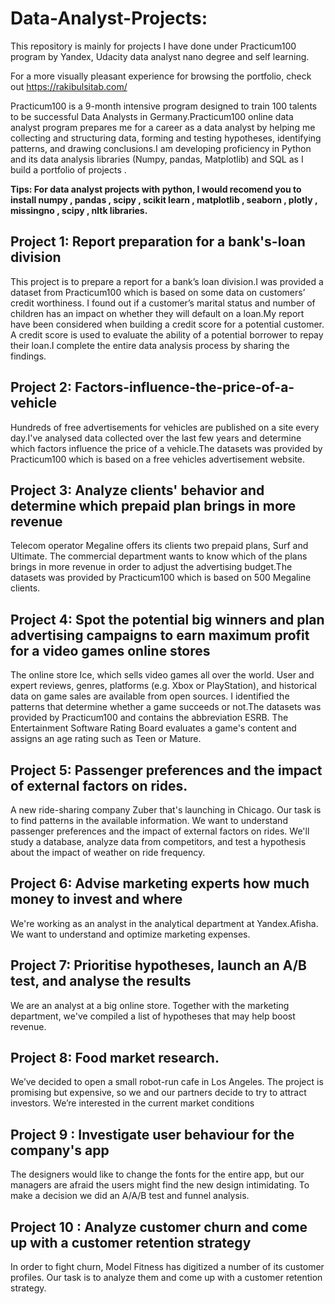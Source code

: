 # Data-Analyst-Projects:
This repository is mainly for projects I have done under Practicum100 program by Yandex, Udacity data analyst nano degree and self learning.

For a more visually pleasant experience for browsing the portfolio, check out https://rakibulsitab.com/

Practicum100 is a 9-month intensive program designed to train 100 talents to be successful Data Analysts in Germany.Practicum100 online data analyst program prepares me for a career as a data analyst by helping me collecting and structuring data, forming and testing hypotheses, identifying patterns, and drawing conclusions.I am developing proficiency in Python and its data analysis libraries (Numpy, pandas, Matplotlib) and SQL as I build a portfolio of projects .

**Tips: For data analyst projects with python, I would recomend you to install numpy , pandas , scipy , scikit learn , matplotlib , seaborn , plotly , missingno , scipy , nltk libraries.**

## Project 1: Report preparation for a bank's-loan division
This project is to prepare a report for a bank’s loan division.I was provided a dataset from Practicum100 which is based on some data on customers’ credit worthiness. I found out if a customer’s marital status and number of children has an impact on whether they will default on a loan.My report have been considered when building a credit score for a potential customer. A credit score is used to evaluate the ability of a potential borrower to repay their loan.I complete the entire data analysis process by sharing the findings.

## Project 2: Factors-influence-the-price-of-a-vehicle
Hundreds of free advertisements for vehicles are published on a site every day.I've analysed data collected over the last few years and determine which factors influence the price of a vehicle.The datasets was provided by Practicum100 which is based on a free vehicles advertisement website.

## Project 3:  Analyze clients' behavior and determine which prepaid plan brings in more revenue
Telecom operator Megaline offers its clients two prepaid plans, Surf and Ultimate. The commercial department wants to know which of the plans brings in more revenue in order to adjust the advertising budget.The datasets was provided by Practicum100 which is based on 500 Megaline clients.


## Project 4:  Spot the potential big winners and plan advertising campaigns to earn maximum profit for a video games online stores
The online store Ice, which sells video games all over the world. User and expert reviews, genres, platforms (e.g. Xbox or PlayStation), and historical data on game sales are available from open sources. I identified the patterns that determine whether a game succeeds or not.The datasets was provided by Practicum100 and contains the abbreviation ESRB. The Entertainment Software Rating Board evaluates a game's content and assigns an age rating such as Teen or Mature.


## Project 5:  Passenger preferences and the impact of external factors on rides.

A new ride-sharing company Zuber that's launching in Chicago. Our task is to find patterns in the available information. We want to understand passenger preferences and the impact of external factors on rides. We'll study a database, analyze data from competitors, and test a hypothesis about the impact of weather on ride frequency.

## Project 6: Advise marketing experts how much money to invest and where

We're working as an analyst in the analytical department at Yandex.Afisha. We want to understand and optimize marketing expenses.

## Project 7: Prioritise hypotheses, launch an A/B test, and analyse the results

We are an analyst at a big online store. Together with the marketing department, we've compiled a list of hypotheses that may help boost revenue.

## Project 8: Food market research.

We’ve decided to open a small robot-run cafe in Los Angeles. The project is promising but expensive, so we and our partners decide to try to attract investors. We’re interested in the current market conditions

## Project 9 : Investigate user behaviour for the company's app

The designers would like to change the fonts for the entire app, but our managers are afraid the users might find the new design intimidating. To make a decision we did an A/A/B test and funnel analysis.

## Project 10 : Analyze customer churn and come up with a customer retention strategy

In order to fight churn, Model Fitness has digitized a number of its customer profiles. Our task is to analyze them and come up with a customer retention strategy.



